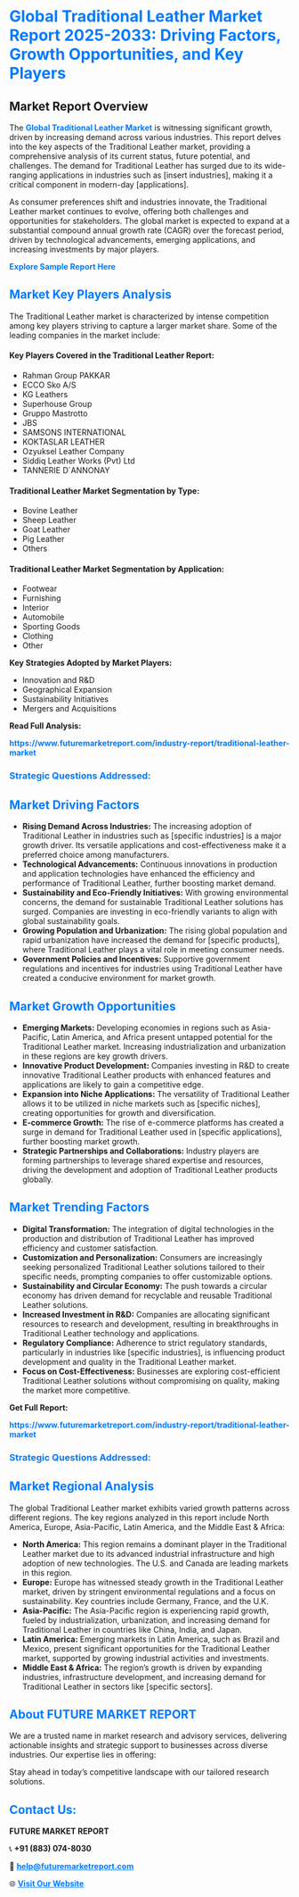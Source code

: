 <h1 style="color: #007BFF;">Global Traditional Leather Market Report 2025-2033: Driving Factors, Growth Opportunities, and Key Players</h1>

<section id="overview">
<h2>Market Report Overview</h2>
<p>The <a href="https://www.futuremarketreport.com/industry-report/traditional-leather-market" style="color: #007BFF; text-decoration: none;"><strong>Global Traditional Leather Market</strong></a> is witnessing significant growth, driven by increasing demand across various industries. This report delves into the key aspects of the Traditional Leather market, providing a comprehensive analysis of its current status, future potential, and challenges. The demand for Traditional Leather has surged due to its wide-ranging applications in industries such as [insert industries], making it a critical component in modern-day [applications].</p>
<p>As consumer preferences shift and industries innovate, the Traditional Leather market continues to evolve, offering both challenges and opportunities for stakeholders. The global market is expected to expand at a substantial compound annual growth rate (CAGR) over the forecast period, driven by technological advancements, emerging applications, and increasing investments by major players.</p>
</section>

<section id="overview">
<p><a href="https://www.futuremarketreport.com/request-sample/reportId=114250" style="color: #007BFF; text-decoration: none;"><strong>Explore Sample Report Here</strong></a></p>
</section>

<section id="key-players">
<h2 style="color: #007BFF;">Market Key Players Analysis</h2>
<p>The Traditional Leather market is characterized by intense competition among key players striving to capture a larger market share. Some of the leading companies in the market include:</p>
<h4>Key Players Covered in the Traditional Leather Report:</h4>
<ul><li>Rahman Group PAKKAR</li><li>ECCO Sko A/S</li><li>KG Leathers</li><li>Superhouse Group</li><li>Gruppo Mastrotto</li><li>JBS</li><li>SAMSONS INTERNATIONAL</li><li>KOKTASLAR LEATHER</li><li>Ozyuksel Leather Company</li><li>Siddiq Leather Works (Pvt) Ltd</li><li>TANNERIE D`ANNONAY</li></ul>
<h4>Traditional Leather Market Segmentation by Type:</h4>
<ul><li>Bovine Leather</li><li>Sheep Leather</li><li>Goat Leather</li><li>Pig Leather</li><li>Others</li></ul>

<h4>Traditional Leather Market Segmentation by Application:</h4>
<ul><li>Footwear</li><li>Furnishing</li><li>Interior</li><li>Automobile</li><li>Sporting Goods</li><li>Clothing</li><li>Other</li></ul>
<p><strong>Key Strategies Adopted by Market Players:</strong></p>
<ul>
<li>Innovation and R&D</li>
<li>Geographical Expansion</li>
<li>Sustainability Initiatives</li>
<li>Mergers and Acquisitions</li>
</ul>
</section>

<section>
<p><strong>Read Full Analysis: </strong></p><a href="https://www.futuremarketreport.com/industry-report/traditional-leather-market" style="color: #007BFF; text-decoration: none;"><strong>https://www.futuremarketreport.com/industry-report/traditional-leather-market</strong></a>
<h3 style="color: #007BFF;">Strategic Questions Addressed:</h3>
</section>

<section id="driving-factors">
<h2 style="color: #007BFF;">Market Driving Factors</h2>
<ul>
<li><strong>Rising Demand Across Industries:</strong> The increasing adoption of Traditional Leather in industries such as [specific industries] is a major growth driver. Its versatile applications and cost-effectiveness make it a preferred choice among manufacturers.</li>
<li><strong>Technological Advancements:</strong> Continuous innovations in production and application technologies have enhanced the efficiency and performance of Traditional Leather, further boosting market demand.</li>
<li><strong>Sustainability and Eco-Friendly Initiatives:</strong> With growing environmental concerns, the demand for sustainable Traditional Leather solutions has surged. Companies are investing in eco-friendly variants to align with global sustainability goals.</li>
<li><strong>Growing Population and Urbanization:</strong> The rising global population and rapid urbanization have increased the demand for [specific products], where Traditional Leather plays a vital role in meeting consumer needs.</li>
<li><strong>Government Policies and Incentives:</strong> Supportive government regulations and incentives for industries using Traditional Leather have created a conducive environment for market growth.</li>
</ul>
</section>

<section id="growth-opportunities">
<h2 style="color: #007BFF;">Market Growth Opportunities</h2>
<ul>
<li><strong>Emerging Markets:</strong> Developing economies in regions such as Asia-Pacific, Latin America, and Africa present untapped potential for the Traditional Leather market. Increasing industrialization and urbanization in these regions are key growth drivers.</li>
<li><strong>Innovative Product Development:</strong> Companies investing in R&D to create innovative Traditional Leather products with enhanced features and applications are likely to gain a competitive edge.</li>
<li><strong>Expansion into Niche Applications:</strong> The versatility of Traditional Leather allows it to be utilized in niche markets such as [specific niches], creating opportunities for growth and diversification.</li>
<li><strong>E-commerce Growth:</strong> The rise of e-commerce platforms has created a surge in demand for Traditional Leather used in [specific applications], further boosting market growth.</li>
<li><strong>Strategic Partnerships and Collaborations:</strong> Industry players are forming partnerships to leverage shared expertise and resources, driving the development and adoption of Traditional Leather products globally.</li>
</ul>
</section>

<section id="trending-factors">
<h2 style="color: #007BFF;">Market Trending Factors</h2>
<ul>
<li><strong>Digital Transformation:</strong> The integration of digital technologies in the production and distribution of Traditional Leather has improved efficiency and customer satisfaction.</li>
<li><strong>Customization and Personalization:</strong> Consumers are increasingly seeking personalized Traditional Leather solutions tailored to their specific needs, prompting companies to offer customizable options.</li>
<li><strong>Sustainability and Circular Economy:</strong> The push towards a circular economy has driven demand for recyclable and reusable Traditional Leather solutions.</li>
<li><strong>Increased Investment in R&D:</strong> Companies are allocating significant resources to research and development, resulting in breakthroughs in Traditional Leather technology and applications.</li>
<li><strong>Regulatory Compliance:</strong> Adherence to strict regulatory standards, particularly in industries like [specific industries], is influencing product development and quality in the Traditional Leather market.</li>
<li><strong>Focus on Cost-Effectiveness:</strong> Businesses are exploring cost-efficient Traditional Leather solutions without compromising on quality, making the market more competitive.</li>
</ul>
</section>

<section>
<p><strong>Get Full Report: </strong></p><a href="https://www.futuremarketreport.com/industry-report/traditional-leather-market" style="color: #007BFF; text-decoration: none;"><strong>https://www.futuremarketreport.com/industry-report/traditional-leather-market</strong></a>
<h3 style="color: #007BFF;">Strategic Questions Addressed:</h3>
</section>


<section id="regional-analysis">
<h2 style="color: #007BFF;">Market Regional Analysis</h2>
<p>The global Traditional Leather market exhibits varied growth patterns across different regions. The key regions analyzed in this report include North America, Europe, Asia-Pacific, Latin America, and the Middle East & Africa:</p>
<ul>
<li><strong>North America:</strong> This region remains a dominant player in the Traditional Leather market due to its advanced industrial infrastructure and high adoption of new technologies. The U.S. and Canada are leading markets in this region.</li>
<li><strong>Europe:</strong> Europe has witnessed steady growth in the Traditional Leather market, driven by stringent environmental regulations and a focus on sustainability. Key countries include Germany, France, and the U.K.</li>
<li><strong>Asia-Pacific:</strong> The Asia-Pacific region is experiencing rapid growth, fueled by industrialization, urbanization, and increasing demand for Traditional Leather in countries like China, India, and Japan.</li>
<li><strong>Latin America:</strong> Emerging markets in Latin America, such as Brazil and Mexico, present significant opportunities for the Traditional Leather market, supported by growing industrial activities and investments.</li>
<li><strong>Middle East & Africa:</strong> The region’s growth is driven by expanding industries, infrastructure development, and increasing demand for Traditional Leather in sectors like [specific sectors].</li>
</ul>
</section>

<footer>
<h2 style="color: #007BFF;">About FUTURE MARKET REPORT</h2>
<p>We are a trusted name in market research and advisory services, delivering actionable insights and strategic support to businesses across diverse industries. Our expertise lies in offering:</p>

<p>Stay ahead in today’s competitive landscape with our tailored research solutions.</p>

<h2 style="color: #007BFF;">Contact Us:</h2>
<p><strong>FUTURE MARKET REPORT</strong></p>
<p>📞 <strong>+91 (883) 074-8030</strong></p>
<p>📧 <strong><a href="mailto:help@futuremarketreport.com" style="color: #007BFF;">help@futuremarketreport.com</a></strong></p>
<p>🌐 <strong><a href="https://www.futuremarketreport.com/" style="color: #007BFF;">Visit Our Website</a></strong></p>
</footer>
